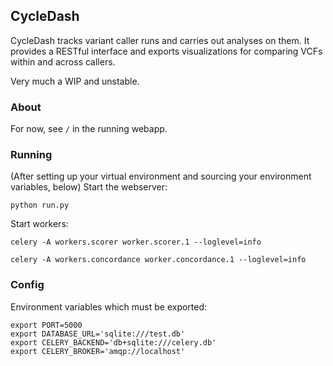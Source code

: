 ## CycleDash

CycleDash tracks variant caller runs and carries out analyses on them. It
provides a RESTful interface and exports visualizations for comparing VCFs
within and across callers.

Very much a WIP and unstable.

### About

For now, see `/` in the running webapp.

### Running

(After setting up your virtual environment and sourcing your environment
variables, below) Start the webserver:

`python run.py`

Start workers:

`celery -A workers.scorer worker.scorer.1 --loglevel=info`

`celery -A workers.concordance worker.concordance.1 --loglevel=info`


### Config

Environment variables which must be exported:

```
export PORT=5000
export DATABASE_URL='sqlite:///test.db'
export CELERY_BACKEND='db+sqlite:///celery.db'
export CELERY_BROKER='amqp://localhost'
```

